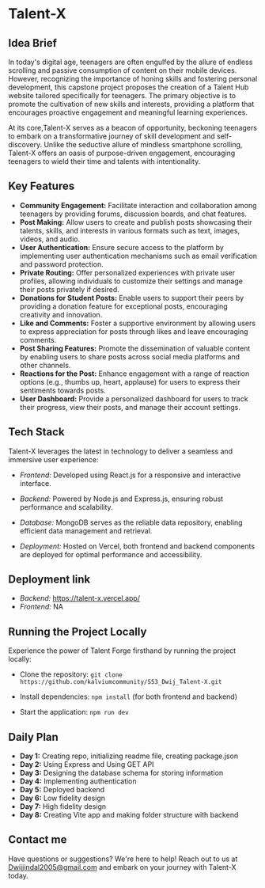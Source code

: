 # Talent-X

## Idea Brief

In today's digital age, teenagers are often engulfed by the allure of endless scrolling and passive consumption of content on their mobile devices. However, recognizing the importance of honing skills and fostering personal development, this capstone project proposes the creation of a Talent Hub website tailored specifically for teenagers. The primary objective is to promote the cultivation of new skills and interests, providing a platform that encourages proactive engagement and meaningful learning experiences.

At its core,Talent-X serves as a beacon of opportunity, beckoning teenagers to embark on a transformative journey of skill development and self-discovery. Unlike the seductive allure of mindless smartphone scrolling, Talent-X offers an oasis of purpose-driven engagement, encouraging teenagers to wield their time and talents with intentionality.

## Key Features

- **Community Engagement:** Facilitate interaction and collaboration among teenagers by providing forums, discussion boards, and chat features.
- **Post Making:** Allow users to create and publish posts showcasing their talents, skills, and interests in various formats such as text, images, videos, and audio.
- **User Authentication:** Ensure secure access to the platform by implementing user authentication mechanisms such as email verification and password protection.
- **Private Routing:** Offer personalized experiences with private user profiles, allowing individuals to customize their settings and manage their posts privately if desired.
- **Donations for Student Posts:** Enable users to support their peers by providing a donation feature for exceptional posts, encouraging creativity and innovation.
- **Like and Comments:** Foster a supportive environment by allowing users to express appreciation for posts through likes and leave encouraging comments.
- **Post Sharing Features:** Promote the dissemination of valuable content by enabling users to share posts across social media platforms and other channels.
- **Reactions for the Post:** Enhance engagement with a range of reaction options (e.g., thumbs up, heart, applause) for users to express their sentiments towards posts.
- **User Dashboard:** Provide a personalized dashboard for users to track their progress, view their posts, and manage their account settings.

## Tech Stack

Talent-X leverages the latest in technology to deliver a seamless and immersive user experience:

- *Frontend:* Developed using React.js for a responsive and interactive interface.
  
- *Backend:* Powered by Node.js and Express.js, ensuring robust performance and scalability.
  
- *Database:* MongoDB serves as the reliable data repository, enabling efficient data management and retrieval.
  
- *Deployment:* Hosted on Vercel, both frontend and backend components are deployed for optimal performance and accessibility.

## Deployment link
 - *Backend:* https://talent-x.vercel.app/
 - *Frontend:* NA

## Running the Project Locally

Experience the power of Talent Forge firsthand by running the project locally:

- Clone the repository: `git clone https://github.com/kalviumcommunity/S53_Dwij_Talent-X.git`
  
- Install dependencies: `npm install` (for both frontend and backend)
  
- Start the application: `npm run dev`

## Daily Plan

- **Day 1:** Creating repo, initializing readme file, creating package.json
- **Day 2:** Using Express and Using GET API
- **Day 3:** Designing the database schema for storing information
- **Day 4:** Implementing authentication
- **Day 5:** Deployed backend 
- **Day 6:** Low fidelity design
- **Day 7:** High fidelity design
- **Day 8:** Creating Vite app and making folder structure with backend

## Contact me 

Have questions or suggestions? We're here to help! Reach out to us at [Dwijjindal2005@gmail.com](mailto:dwijjindal2005@gmail.com) and embark on your journey with Talent-X today.
